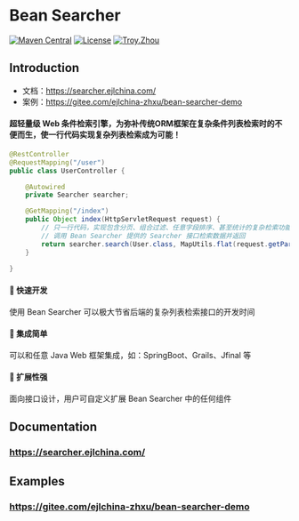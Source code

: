 # Bean Searcher

[![Maven Central](https://maven-badges.herokuapp.com/maven-central/com.ejlchina/bean-searcher/badge.svg)](https://maven-badges.herokuapp.com/maven-central/com.ejlchina/bean-searcher/)
[![License](https://img.shields.io/badge/license-Apache%202-4EB1BA.svg)](https://www.apache.org/licenses/LICENSE-2.0.html)
[![Troy.Zhou](https://img.shields.io/badge/%E4%BD%9C%E8%80%85-ejlchina-orange.svg)](https://github.com/ejlchina)

Introduction
---

* 文档：https://searcher.ejlchina.com/
* 案例：https://gitee.com/ejlchina-zhxu/bean-searcher-demo

#### 超轻量级 Web 条件检索引擎，为弥补传统ORM框架在复杂条件列表检索时的不便而生，使一行代码实现复杂列表检索成为可能！

```java
@RestController
@RequestMapping("/user")
public class UserController {

    @Autowired
    private Searcher searcher;

    @GetMapping("/index")
    public Object index(HttpServletRequest request) {
        // 只一行代码，实现包含分页、组合过滤、任意字段排序、甚至统计的复杂检索功能
        // 调用 Bean Searcher 提供的 Searcher 接口检索数据并返回
        return searcher.search(User.class, MapUtils.flat(request.getParameterMap()));
    }
	
}
```

#### 🚀 快速开发

使用 Bean Searcher 可以极大节省后端的复杂列表检索接口的开发时间

#### 🌱 集成简单

可以和任意 Java Web 框架集成，如：SpringBoot、Grails、Jfinal 等

#### 🔨 扩展性强

面向接口设计，用户可自定义扩展 Bean Searcher 中的任何组件

Documentation
---

### https://searcher.ejlchina.com/

Examples
---

### https://gitee.com/ejlchina-zhxu/bean-searcher-demo






